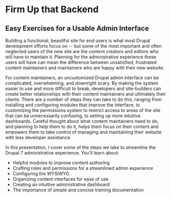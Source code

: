 # Firm Up that Backend
## Easy Exercises for a Usable Admin Interface

Building a functional, beautiful site for end users is what most Drupal development efforts focus on -- but some of the most important and often neglected users of the new site are the content creators and editors who will have to maintain it. Planning for the administrative experience these users will have can mean the difference between unsatisfied, frustrated content maintainers and maintainers who are happy with their new website. 

For content maintainers, an uncustomized Drupal admin interface can be complicated, overwhelming, and downright scary. By making the system easier to use and more difficult to break, developers and site-builders can create better relationships with their content maintainers and ultimately their clients. There are a number of steps they can take to do this, ranging from installing and configuring modules that improve the interface, to customizing the permissions system to restrict access to areas of the site that can be unnecessarily confusing, to setting up more intuitive dashboards. Careful thought about what content maintainers need to do, and planning to help them to do it, helps them focus on their content and empowers them to take control of managing and maintaining their website with less developer assistance. 

In this presentation, I cover some of the steps we take to streamline the Drupal 7 administrative experience. You’ll learn about: 
* Helpful modules to improve content authoring 
* Crafting roles and permissions for a streamlined admin experience  
* Configuring the WYSIWYG 
* Organizing content interfaces for ease of use 
* Creating an intuitive administrative dashboard 
* The importance of simple and concise training documentation